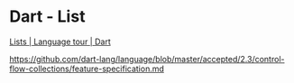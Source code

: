 # Dart - List

[Lists | Language tour | Dart](https://dart.dev/guides/language/language-tour#lists)

<https://github.com/dart-lang/language/blob/master/accepted/2.3/control-flow-collections/feature-specification.md>